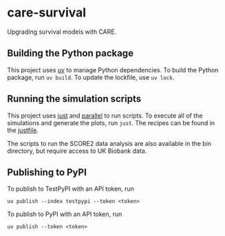 # care-survival

Upgrading survival models with CARE.

## Building the Python package

This project uses
[uv](https://github.com/astral-sh/uv)
to manage Python dependencies.
To build the Python package, run `uv build`.
To update the lockfile, use `uv lock`.

## Running the simulation scripts

This project uses
[just](https://github.com/casey/just)
and [parallel](https://www.gnu.org/software/parallel/)
to run scripts.
To execute all of the simulations and generate the plots,
run `just`.
The recipes can be found in the
[justfile](https://github.com/WGUNDERWOOD/care-survival/blob/main/justfile).

The scripts to run the SCORE2 data analysis
are also available in the bin directory,
but require access to UK Biobank data.

## Publishing to PyPI

To publish to TestPyPI with an API token, run

```
uv publish --index testpypi --token <token>
```

To publish to PyPI with an API token, run

```
uv publish --token <token>
```
